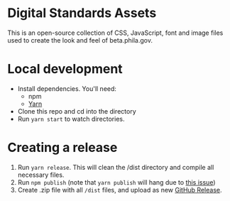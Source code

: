 # Digital Standards Assets
This is an open-source collection of CSS, JavaScript, font and image files used to create the look and feel of beta.phila.gov.



# Local development
- Install dependencies. You'll need:
  - npm
  - [Yarn](yarnpkg.com)
- Clone this repo and cd into the directory
- Run `yarn start` to watch directories.

# Creating a release
1. Run `yarn release`. This will clean the /dist directory and compile all necessary files.
2. Run `npm publish` (note that `yarn publish` will hang due to [this issue](https://github.com/yarnpkg/yarn/issues/1694))
3. Create .zip file with all `/dist` files, and upload as new [GitHub Release](https://github.com/CityOfPhiladelphia/standards/releases).
